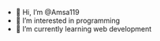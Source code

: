 - 👋 Hi, I’m @Amsa119
- 👀 I’m interested in programming
- 🌱 I’m currently learning web development


<!---
Amsa119/Amsa119 is a ✨ special ✨ repository because its `README.md` (this file) appears on your GitHub profile.
You can click the Preview link to take a look at your changes.
--->
